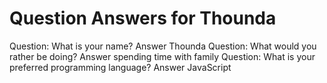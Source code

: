 Question Answers for Thounda
========
Question: What is your name?
Answer Thounda
Question: What would you rather be doing?
Answer spending time with family
Question: What is your preferred programming language?
Answer JavaScript
